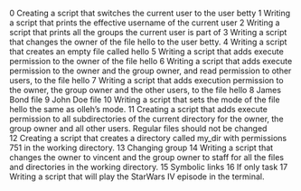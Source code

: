 0	Creating a script that switches the current user to the user betty
1	Writing a script that prints the effective username of the current user
2	Writing a script that prints all the groups the current user is part of
3	Writing a script that changes the owner of the file hello to the user betty.
4	Writing a script that creates an empty file called hello
5	Writing a script that adds execute permission to the owner of the file hello
6	Writing a script that adds execute permission to the owner and the group owner, and read permission to other users, to the file hello
7	Writing a script that adds execution permission to the owner, the group owner and the other users, to the file hello
8	James Bond file
9	John Doe file
10	Writing a script that sets the mode of the file hello the same as olleh’s mode.
11	Creating a script that adds execute permission to all subdirectories of the current directory for the owner, the group owner and all other users. Regular files should not be changed   
12	Creating a script that creates a directory called my_dir with permissions 751 in the working directory.
13	Changing group
14	Writing  a script that changes the owner to vincent and the group owner to staff for all the files and directories in the working directory.
15	Symbolic links
16	If only task
17	Writing a script that will play the StarWars IV episode in the terminal.	
